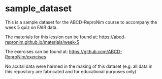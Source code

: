 # sample_dataset

This is a sample dataset for the ABCD-ReproNim course to accompany the week 5 quiz on FAIR data.

The materials for this lession can be found at: https://abcd-repronim.github.io/materials/week-5

The exercises can be found at: https://github.com/ABCD-ReproNim/exercises

No acutal data were harmed in the making of this dataset (e.g. all data in this repository are fabricated and for educational purposes only)